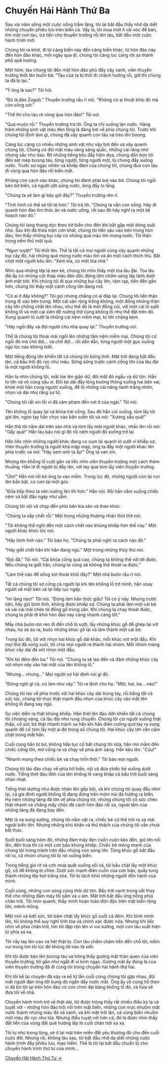 # Chuyến Hải Hành Thứ Ba

Sau vài năm sống một cuộc sống trầm lặng, tôi lại bắt đầu thấy nhớ da diết những
chuyến phiêu lưu trên biển cả. Vậy là, tôi mua một ít vải vóc để bán, tìm một con
tàu, trả tiền cho thuyền trưởng rồi lên tàu, bắt đầu một cuộc hành trình mới.

Chúng tôi ra khơi, đi từ cảng biển này đến cảng biển khác, từ hòn đảo này đến hòn
đảo khác, mỗi ngày qua đi, chúng tôi càng lúc càng rời xa thành phố quê hương.

Một hôm, tàu chúng tôi đến một hòn đảo phủ đầy cây xanh, viên thuyền trưởng thốt
lên buồn bã: "Tàu của ta bị thổi đi chệch hướng rồi, giờ thì chúng ta đã bị lạc."

"Ý ông là sao?" Tôi hỏi.

"Đó là đảo Zugub." Thuyền trưởng rầu rĩ nói. "Không có ai thoát khỏi đó mà còn
sống sót."

"Thế thì cho tàu rẽ vòng qua hòn đảo!" Tôi nói.

"Quá muộn rồi." Thuyền trưởng trả lời. Ông ta chỉ xuống làn nước. Hàng trăm những
sinh vật màu đen lông lá đang bơi về phía chúng tôi. Trước khi chúng tôi định làm
gì, chúng đã vây quanh con tàu và trèo lên boong.

Càng lúc càng có nhiều những sinh vật như vậy bơi đến và vây quanh chúng tôi.
Chúng có đôi mắt màu vàng sáng quắc, những cái răng nhỏ nhưng sắc như dao. Rít
những tiếng kêu đầy hăm dọa, chúng dồn bọn tôi đến sát mép boong tàu, từng người,
từng người một, bị chúng đẩy xuống nước. Trước sự ngạc nhiên và khiếp đảm của
chúng tôi, chúng đưa con tàu đi vòng qua hòn đảo rồi biến mất.

Không còn cách nào khác, chúng tôi đành phải bơi vào bờ. Chúng tôi ngồi bên bờ
biển, cả người ướt sũng nước, lòng đầy lo lắng.

"Chúng ta sẽ làm gì bây giờ đây?" Thuyền trưởng rên rỉ.

"Tình hình có thể sẽ tồi tệ hơn." Tôi trả lời. "Chúng ta vẫn còn sống. Hãy đi
quanh hòn đảo tìm thức ăn và nước uống, rồi sau đó hãy nghĩ ra một kế hoạch nào
đó."

Chúng tôi lang thang dọc theo bờ biển cho đến khi bắt gặp một dòng suối nhỏ. Sau
khi đã thỏa mãn cơn khát, chúng tôi tiến sâu vào bên trong hòn đảo, tìm thấy
những bụi cây có những quả màu tím mọng nước. Tôi thận trọng nếm thử một quả.

"Ngon tuyệt!" Tôi thốt lên. Thế là tất cả mọi người cùng vây quanh những bụi cây
đó, hái những quả mọng nước màu tím và ăn một cách thích thú. Bất chợt một người
kêu lên: "Xem kìa, có một tòa nhà."

Nhìn qua những lớp lá xen kẽ, chúng tôi nhìn thấy một tòa lâu đài. Tòa lâu đài ấy
có những cột tháp màu đen dốc đứng lởm chởm sáng lấp lánh dưới ánh mặt trời. Khi
chúng tôi đi qua những bụi cây lớn, rậm rạp, tiến đến gần hơn, chúng tôi thấy một
cánh cổng lớn đang mở.

"Có ai ở đây không?" Tôi gọi nhưng chẳng có ai đáp lại. Chúng tôi liền thận trọng
đi vào bên trong. Một cái sân rộng trống không, một đống những thân cây lớn chồng
chất lên nhau, như thể đó là một đống củi, với một cái lò sưởi khổng lồ và một
cái xiên để nướng thịt cũng khổng lồ như thế đặt trên đó. Xung quanh lò sưởi là
những cái nệm mềm mại, to lớn chẳng kém.

"Hãy ngồi đây và đợi người chủ nhà quay lại." Thuyền trưởng nói.

Thế là chúng tôi thoải mái ngồi lên những tấm nệm mềm mại. Chúng tôi cứ ngồi đó
mà chờ đợi... và chờ đợi... rồi dần dần, từng người một gục xuống ngủ lúc nào
không biết.

Một tiếng động lớn khiến tất cả chúng tôi bừng tỉnh. Mặt trời đang bắt đầu lặn,
cả bầu trời đỏ rực như máu. Sừng sững trước cánh cổng lớn của lâu đài là một
người khổng lồ.

Hắn ta nhìn chúng tôi, mắt lóe lên giận dữ, đôi mắt đỏ ngầu và dữ tợn. Hắn to lớn
và vô cùng xấu xí. Đôi tai dài đầy lông buông thõng xuống hai bên vai, khóe môi
hắn cong ngược xuống, để lộ những cái năng nanh trắng nhởn, nhọn và dài như răng
sư tử.

"Chúng tôi rất xin lỗi vì đã xâm phạm đến nơi ở của ngài." Tôi nói.

Tên khổng lồ quay lại và khóa trái cổng. Sau đó hắn cúi xuống, tóm lấy tôi giơ
lên, ngón tay hắn chọc vào bên sườn tôi và nói: "Xương xẩu quá!"

Hắn thả tôi nằm dài trên sàn nhà và tóm lấy một người khác, nhấc lên rồi nói:
"Gầy quá!" Hắn làu bàu nói gì đó rồi ném người đó xuống trở lại.

Hắn liếc nhìn những người khác đang co cụm lại quanh lò sưởi vì khiếp sợ. Viên
thuyền trưởng là người khá mập mạp, ông ta đẩy một người khác lên phía trước và
nói: "Hãy xem anh ta ấy!" Ông ta van xin.

Nhưng tên khổng lồ cười gằn và liếc nhìn viên thuyền trưởng một cách thèm thuồng.
Hắn lờ đi người bị đẩy lên, với tay qua tóm lấy viên thuyền trưởng.

"Ừm!" Hắn nói rồi bỏ ông ta vào mồm. Trong lúc đó, những người còn lại run lên
bần bật, co rúm lại một góc.

"Đứa tiếp theo ta nên nương lên thì hơn." Hắn nói. Rồi hắn nằm xuống chiếc nệm và
bắt đầu ngáy như sấm.

Chúng tôi vội vã chạy đến phía bên kia sân và than khóc.

"Chúng ta sắp chết rồi." Một trong những thương nhân thút thít nói.

"Tôi không thể nghĩ đến một cách chết nào khủng khiếp hơn thế này." Một người
khác khóc lóc nói.

"Hãy bình tĩnh nào." Tôi bảo họ. "Chúng ta phải nghĩ ra cách nào đó."

"Hãy giết chết hắn khi hắn đang ngủ." Một trong những thủy thủ nói.

"Đợi đã." Tôi nói. "Cái khóa cổng quá cao, chúng ta không thể với tới được. Nếu
chúng ta giết hắn, chúng ta cũng sẽ không thể thoát ra được."

"Làm thế nào để sống sót thoát khỏi đây?" Một nhà buôn rầu rĩ nói.

Tất cả chúng tôi sợ cứng cả người lại khi tên khổng lồ trở mình, hắn xoay người
về một bên và lại tiếp tục ngáy.

"Im lặng nào!" Tôi nói. "Đừng làm hắn thức giấc! Tôi có ý này. Nhưng trước tiên,
hãy giữ bình tĩnh, không được khiếp sợ. Chúng ta phải làm một cái bè và vài cái
mái chèo từ đống gỗ trong sân. Khi chúng ta chạy thoát được, chúng ta phải đi
khỏi hòn đảo này càng nhanh càng tốt."

Mấy nhà buôn rón rén đi đến chỗ lò sưởi, lấy những khúc gỗ để ghép lại với nhau,
họ xé áo ra, buộc những khúc gỗ lại và làm thành một cái bè.

Trong lúc đó, tôi vót nhọn hai khúc gỗ dài khác, mỗi khúc vót một đầu. Khi mọi
thứ đã xong xuôi, tôi chia mọi người ra thành hai nhóm. Mỗi nhóm mang khúc cây
dài đã vót nhọn một đầu.

"Khi tôi đếm đến ba." Tôi nói. "Chúng ta sẽ lao đến và đâm những khúc cây vót
nhọn này vào hai mắt của tên khổng lồ."

"Nhưng... nhưng..." Mọi người sợ hãi định nói gì đó.

"Đừng nghĩ gì cả, cứ làm như vậy." Tôi ra lệnh cho họ. "Một, hai, ba... nào!"

Chúng tôi lao về phía trước với hai khúc cây dài trong tay, rồi bằng tất cả sức
lực, chúng tôi thọc thật mạnh đầu nhọn của khúc cây vào mắt tên khổng lồ đang say
ngủ.

Sự việc diễn ra thật khủng khiếp. Hắn thét lên đau dớn khiến tất cả chúng tôi
choáng váng, cả lâu đài như rung chuyển. Chúng tôi cúi người xuống thật thấp, cố
sức bò thật nhanh tránh xa hắn khi hắn điên cuồng quờ tay ra xung quanh để cố tóm
lấy một ai đó trong số chúng tôi. Hai khúc cây lớn vẫn cắm chặt trong mắt hắn.

Cuối cùng hắn từ bỏ, không tiếp tục cố bắt chúng tôi nữa, hắn mò mẫm đến chiếc
cổng lớn, mở cổng ra và chạy về phía ánh sáng. Hắn kêu lên: "Cứu!"

"Nhanh mang theo chiếc bè và chạy trốn thôi." Tôi bảo mọi người.

Chúng tôi lảo đảo chạy về phía bờ biển, vội vã đưa chiếc bè xuống dưới nước.
Tiếng thét đau đớn của tên khổng lồ vang khắp cả bầu trời buổi sáng nhàn nhạt.

Tiếng thét dường như được nhân lên gấp bội, và khi chúng tôi quay đầu nhìn lại,
cả gia đình người khổng lồ đang đứng trên mỏm núi đá hướng ra biển. Họ ném những
tảng đá lớn về phía chúng tôi, nhưng chúng tôi cố sức chèo thật nhanh và chẳng
mấy chốc đã cách hòn đảo rất xa, ngoài tầm của những tảng đá đang bay đến.

Mệt lả và sung sướng, chúng tôi nằm vật ra, chiếc bè cứ thế trôi ra xa mãi ngoài
biển lớn. Nhưng những khó khăn và thử thách của chúng tôi vẫn chưa kết thúc.

Suốt buổi sáng hôm đó, những đám mây đen cuồn cuộn kéo đến, gió lớn nổi lên, đến
trưa thì có một cơn bão khủng khiếp. Chiếc bè mỏng manh của chúng tôi tròng trành
trên đầu những con sóng lớn. Từng khúc gỗ bắt đầu rời ra, cả nhóm chúng tôi bị
rơi xuống biển.

Trong tiếng gió rít và cơn mưa quất xuống xối xả, tôi bấu chặt lấy một khúc gỗ,
cố để không bị chìm. Dưới sức mạnh điên cuồn của cơn bão, quấy tung thành những
lớp bọt trắng xóa. Tôi bị tách khỏi những người đồn hành của mình.

Cuối cùng, những con sóng cũng thôi dữ tợn. Bầu trời xanh trong vắt thay thế cho
những đám mây tối sầm và u ám. Mặt trời bắt đầu ửng hồng phía chân trời. Tôi
nhìn quanh, thấy mình hoàn toàn đơn độc trên mặt biển rộng lớn, mênh mông.

Mệt mỏi và kiệt sức, tôi bám chặt lấy khúc gỗ suốt cả đêm. Khi bình minh lên, tôi
không thể suy nghĩ tỉnh tóa và chính xác được nữa. Nhưng khi liếc nhìn về phía
chân trời, tim tôi đập rộn lên vì vui sướng, một con tàu xuất hiện từ phía xa xa.

Tôi vẫy tay lên cao và hét thật to. Con tàu chầm chậm tiến đến chỗ tôi, niềm vui
trong tim tôi lúc đó không lời nào tả xiết.

Khi tôi được kéo lên boong tàu và trông thấy gương mặt thân quen của viên thuyền
trưởng, tôi gần như ngất đi vì kinh ngạc. Gương mặt ấy đúng là của viên thuyền
trưởng đã đi cùng tôi trong chuyến hải hành thứ hai.

Khi tôi kể lại chuyện đã xảy ra kể từ lần cuối cùng chúng tôi gặp nhau, đôi mắt
người đàn ông tốt bụng đó ngấn đầy nước mắt. Ông ấy vô cùng hổ thẹn vì đã bỏ tôi
lại trên hòn đảo có con chim đại bàng khổng lồ đó, và hứa sẽ đưa tôi về nhà.

Chuyến hành trình trở về thật dài, tôi được trông thấy rất nhiều điều kỳ lạ và
tuyệt vời - những hòn đảo trôi nổi trên mặt biển, những con mực nhuộm mặt nước
thành những màu đỏ và xanh, và khi mặt trời lặn, cả vùng biển nhuốm một màu đỏ
rực như lửa. Nhưng điều tuyệt vời hơn cả, đó là được nhìn thấy đất liền của vùng
đất quê hương lấp ló cuối chân trời xa xa.

Tôi tự nhủ trong lòng, sẽ ở lại mãi trên miền đất yêu thương đó cho đến cuối cuộc
đời. Nhưng rồi, không lâu sau, tôi bắt đầu nhớ da diết những cuộc hành trình đầy
phiêu lưu, mạo hiểm. Thế là tôi lại bắt đầu chuẩn bị cho chuyến hành trình thứ tư
của mình...

[Chuyến Hải Hành Thứ Tư &rarr;](https://github.com/thaicuc/thuy-thu-sindbad/blob/master/contents/4-chuyen-hai-hanh-thu-tu.md)  
